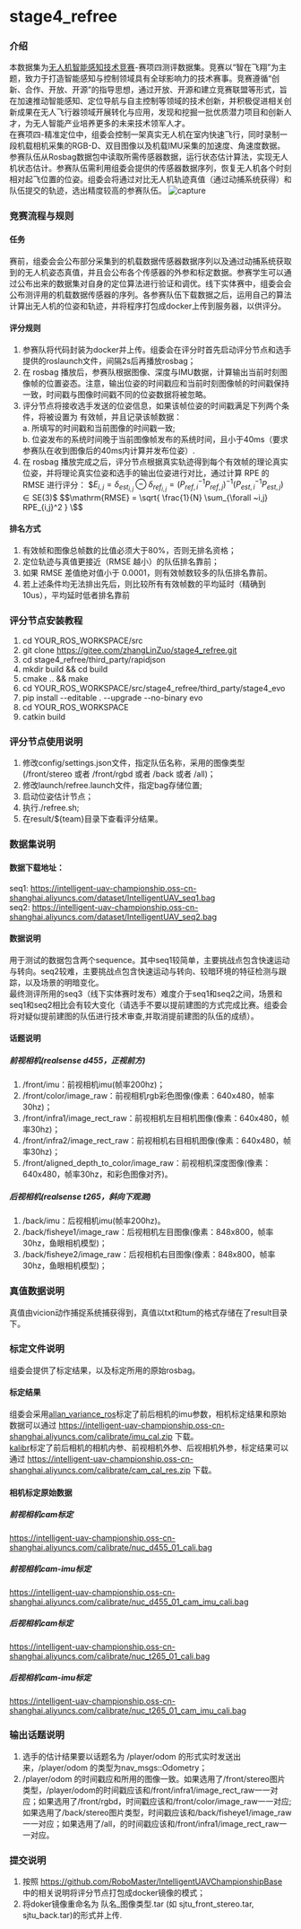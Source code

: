 # stage4_refree

### 介绍
本数据集为[无人机智能感知技术竞赛](https://www.robomaster.com/zh-CN/robo/drone?djifrom=nav_drone)-赛项四测评数据集。竞赛以“智在飞翔”为主题，致力于打造智能感知与控制领域具有全球影响力的技术赛事。竞赛遵循“创新、合作、开放、开源”的指导思想，通过开放、开源和建立竞赛联盟等形式，旨在加速推动智能感知、定位导航与自主控制等领域的技术创新，并积极促进相关创新成果在无人飞行器领域开展转化与应用，发现和挖掘一批优质潜力项目和创新人才，为无人智能产业培养更多的未来技术领军人才。<br>
在赛项四-精准定位中，组委会控制一架真实无人机在室内快速飞行，同时录制一段机载相机采集的RGB-D、双目图像以及机载IMU采集的加速度、角速度数据。参赛队伍从Rosbag数据包中读取所需传感器数据，运行状态估计算法，实现无人机状态估计。参赛队伍需利用组委会提供的传感器数据序列，恢复无人机各个时刻相对起飞位置的位姿。组委会将通过对比无人机轨迹真值（通过动捕系统获得）和队伍提交的轨迹，选出精度较高的参赛队伍。
![capture](doc/seq2_capture2.gif)   
### 竞赛流程与规则
#### 任务
赛前，组委会会公布部分采集到的机载数据传感器数据序列以及通过动捕系统获取到的无人机姿态真值，并且会公布各个传感器的外参和标定数据。参赛学生可以通过公布出来的数据集对自身的定位算法进行验证和调优。线下实体赛中，组委会会公布测评用的机载数据传感器的序列。各参赛队伍下载数据之后，运用自己的算法计算出无人机的位姿和轨迹，并将程序打包成docker上传到服务器，以供评分。
####  评分规则
1.  参赛队将代码封装为docker并上传。组委会在评分时首先启动评分节点和选手提供的roslaunch文件，间隔2s后再播放rosbag；
2.  在 rosbag 播放后，参赛队根据图像、深度与IMU数据，计算输出当前时刻图像帧的位置姿态。注意，输出位姿的时间戳应和当前时刻图像帧的时间戳保持一致，时间戳与图像时间戳不同的位姿数据将被忽略。
3. 	评分节点将接收选手发送的位姿信息，如果该帧位姿的时间戳满足下列两个条件，将被设置为
有效帧，并且记录该帧数据：<br>
    a. 所填写的时间戳和当前图像的时间戳一致;<br>
    b. 位姿发布的系统时间晚于当前图像帧发布的系统时间，且小于40ms（要求参赛队在收到图像后的40ms内计算并发布位姿）.<br>
4.  在 rosbag 播放完成之后，评分节点根据真实轨迹得到每个有效帧的理论真实位姿，并将理论真实位姿和选手的输出位姿进行对比，通过计算 RPE 的 RMSE 进行评分：
$$E_{i,j} = \delta_{est_{i,j}} \ominus \delta_{ref_{i,j}} = (P_{ref,i}^{-1}P_{ref,j})^{-1} (P_{est,i}^{-1}P_{est,j}) \in \mathrm{SE}(3)\$$
$$\mathrm{RMSE} = \sqrt{ \frac{1}{N} \sum_{\forall ~i,j} RPE_{i,j}^2 } \$$
#### 排名方式
1.  有效帧和图像总帧数的比值必须大于80%，否则无排名资格；
2.  定位轨迹与真值更接近（RMSE 越小）的队伍排名靠前；
3.  如果 RMSE 差值绝对值小于 0.0001，则有效帧数较多的队伍排名靠前。
4. 若上述条件均无法排出先后，则比较所有有效帧数的平均延时（精确到 10us），平均延时低者排名靠前

### 评分节点安装教程
1.  cd YOUR_ROS_WORKSPACE/src
2.  git clone https://gitee.com/zhangLinZuo/stage4_refree.git 
3.  cd stage4_refree/third_party/rapidjson
4.  mkdir build && cd build
5.  cmake .. && make
6.  cd YOUR_ROS_WORKSPACE/src/stage4_refree/third_party/stage4_evo
7.  pip install --editable . --upgrade --no-binary evo
8.  cd YOUR_ROS_WORKSPACE
9.  catkin build

### 评分节点使用说明
1.  修改config/settings.json文件，指定队伍名称，采用的图像类型(/front/stereo 或者 /front/rgbd 或者 /back 或者 /all)；
2.  修改launch/refree.launch文件，指定bag存储位置;
3.  启动位姿估计节点；
4.  执行./refree.sh;
5.  在result/${team}目录下查看评分结果。

### 数据集说明
#### 数据下载地址：
seq1: https://intelligent-uav-championship.oss-cn-shanghai.aliyuncs.com/dataset/IntelligentUAV_seq1.bag<br>
seq2: https://intelligent-uav-championship.oss-cn-shanghai.aliyuncs.com/dataset/IntelligentUAV_seq2.bag
#### 数据说明
用于测试的数据包含两个sequence。其中seq1较简单，主要挑战点包含快速运动与转向。seq2较难，主要挑战点包含快速运动与转向、较暗环境的特征检测与跟踪，以及场景的明暗变化。<br>
最终测评所用的seq3（线下实体赛时发布）难度介于seq1和seq2之间，场景和seq1和seq2相比会有较大变化（请选手不要以提前建图的方式完成比赛。组委会将对疑似提前建图的队伍进行技术审查,并取消提前建图的队伍的成绩）。
#### 话题说明
##### 前视相机(realsense d455，正视前方)
1.  /front/imu：前视相机imu(帧率200hz)；
2.  /front/color/image_raw：前视相机rgb彩色图像(像素：640x480，帧率30hz)；
3.  /front/infra1/image_rect_raw：前视相机左目相机图像(像素：640x480，帧率30hz)；
4.  /front/infra2/image_rect_raw：前视相机右目相机图像(像素：640x480，帧率30hz)；
5.  /front/aligned_depth_to_color/image_raw：前视相机深度图像(像素：640x480，帧率30hz，和彩色图像对齐)。
##### 后视相机(realsense t265，斜向下观测)
1.  /back/imu：后视相机imu(帧率200hz)。
1.  /back/fisheye1/image_raw：后视相机左目图像(像素：848x800，帧率30hz，鱼眼相机模型)；
2.  /back/fisheye2/image_raw：后视相机右目图像(像素：848x800，帧率30hz，鱼眼相机模型)；

### 真值数据说明
真值由vicion动作捕捉系统捕获得到，真值以txt和tum的格式存储在了result目录下。

### 标定文件说明
组委会提供了标定结果，以及标定所用的原始rosbag。
#### 标定结果
组委会采用[allan_variance_ros](https://github.com/ori-drs/allan_variance_ros)标定了前后相机的imu参数，相机标定结果和原始数据可以通过 https://intelligent-uav-championship.oss-cn-shanghai.aliyuncs.com/calibrate/imu_cal.zip 下载。<br>
[kalibr](https://github.com/ethz-asl/kalibr)标定了前后相机的相机内参、前视相机外参、后视相机外参，标定结果可以通过 https://intelligent-uav-championship.oss-cn-shanghai.aliyuncs.com/calibrate/cam_cal_res.zip 下载。
#### 相机标定原始数据
##### 前视相机cam标定
https://intelligent-uav-championship.oss-cn-shanghai.aliyuncs.com/calibrate/nuc_d455_01_cali.bag
##### 前视相机cam-imu标定
https://intelligent-uav-championship.oss-cn-shanghai.aliyuncs.com/calibrate/nuc_d455_01_cam_imu_cali.bag
##### 后视相机cam标定
https://intelligent-uav-championship.oss-cn-shanghai.aliyuncs.com/calibrate/nuc_t265_01_cali.bag
##### 后视相机cam-imu标定
https://intelligent-uav-championship.oss-cn-shanghai.aliyuncs.com/calibrate/nuc_t265_01_cam_imu_cali.bag
### 输出话题说明
1.  选手的估计结果要以话题名为 /player/odom 的形式实时发送出来，/player/odom 的类型为nav_msgs::Odometry；
2.  /player/odom 的时间戳应和所用的图像一致。如果选用了/front/stereo图片类型，/player/odom的时间戳应该和/front/infra1/image_rect_raw一一对应；如果选用了/front/rgbd，时间戳应该和/front/color/image_raw一一对应; 如果选用了/back/stereo图片类型，时间戳应该和/back/fisheye1/image_raw一一对应；如果选用了/all，的时间戳应该和/front/infra1/image_rect_raw一一对应。

### 提交说明
1.  按照 https://github.com/RoboMaster/IntelligentUAVChampionshipBase 中的相关说明将评分节点打包成docker镜像的模式；
2.  将doker镜像重命名为 队名_图像类型.tar (如 sjtu_front_stereo.tar, sjtu_back.tar)的形式并上传.
